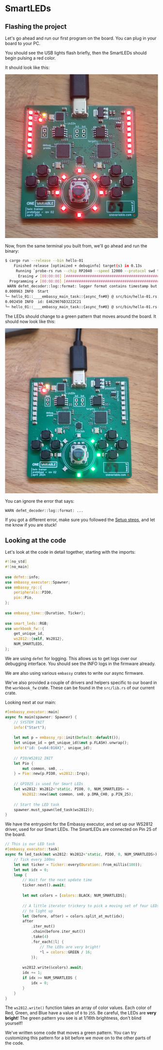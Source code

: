 # SmartLEDs

## Flashing the project

Let's go ahead and run our first program on the board. You can plug in your board to your PC.

You should see the USB lights flash briefly, then the SmartLEDs should begin pulsing a red color.

It should look like this:

![red lights](./ovtwin-uhoh-00.jpg)

Now, from the same terminal you built from, we'll go ahead and run the binary:

```sh
$ cargo run --release --bin hello-01
    Finished release [optimized + debuginfo] target(s) in 0.13s
     Running `probe-rs run --chip RP2040 --speed 12000 --protocol swd target/thumbv6m-none-eabi/release/hello-01`
      Erasing ✔ [00:00:00] [######################################################] 28.00 KiB/28.00 KiB @ 72.85 KiB/s (eta 0s )
  Programming ✔ [00:00:00] [#####################################################] 28.00 KiB/28.00 KiB @ 126.26 KiB/s (eta 0s )    Finished in 0.617s
 WARN defmt_decoder::log::format: logger format contains timestamp but no timestamp implementation was provided; consider removing the timestamp (`{t}` or `{T}`) from the logger format or provide a `defmt::timestamp!` implementation
0.000963 INFO  Start
└─ hello_01::____embassy_main_task::{async_fn#0} @ src/bin/hello-01.rs:29
0.002450 INFO  id: E4629076D3222C21
└─ hello_01::____embassy_main_task::{async_fn#0} @ src/bin/hello-01.rs:33
```

The LEDs should change to a green pattern that moves around the board. It should now look like this:

![green lights](./ovtwin-hello-01.jpg)

You can ignore the error that says:

```text
WARN defmt_decoder::log::format: ...
```

If you got a different error, make sure you followed the [Setup steps](./setup.md), and let me know
if you are stuck!

## Looking at the code

Let's look at the code in detail together, starting with the imports:

```rust
#![no_std]
#![no_main]

use defmt::info;
use embassy_executor::Spawner;
use embassy_rp::{
    peripherals::PIO0,
    pio::Pio,
};

use embassy_time::{Duration, Ticker};

use smart_leds::RGB;
use workbook_fw::{
    get_unique_id,
    ws2812::{self, Ws2812},
    NUM_SMARTLEDS,
};
```

We are using `defmt` for logging. This allows us to get logs over our debugging interface. You
should see the INFO logs in the firmware already.

We are also using various `embassy` crates to write our async firmware.

We've also provided a couple of drivers and helpers specific to our board in the `workbook_fw`
crate. These can be found in the `src/lib.rs` of our current crate.

Looking next at our main:

```rust
#[embassy_executor::main]
async fn main(spawner: Spawner) {
    // SYSTEM INIT
    info!("Start");

    let mut p = embassy_rp::init(Default::default());
    let unique_id = get_unique_id(&mut p.FLASH).unwrap();
    info!("id: {=u64:016X}", unique_id);

    // PIO/WS2812 INIT
    let Pio {
        mut common, sm0, ..
    } = Pio::new(p.PIO0, ws2812::Irqs);

    // GPIO25 is used for Smart LEDs
    let ws2812: Ws2812<'static, PIO0, 0, NUM_SMARTLEDS> =
        Ws2812::new(&mut common, sm0, p.DMA_CH0, p.PIN_25);

    // Start the LED task
    spawner.must_spawn(led_task(ws2812));
}
```

We have the entrypoint for the Embassy executor, and set up our WS2812 driver, used for our Smart
LEDs. The SmartLEDs are connected on Pin 25 of the board.

```rust
// This is our LED task
#[embassy_executor::task]
async fn led_task(mut ws2812: Ws2812<'static, PIO0, 0, NUM_SMARTLEDS>) {
    // Tick every 100ms
    let mut ticker = Ticker::every(Duration::from_millis(100));
    let mut idx = 0;
    loop {
        // Wait for the next update time
        ticker.next().await;

        let mut colors = [colors::BLACK; NUM_SMARTLEDS];

        // A little iterator trickery to pick a moving set of four LEDs
        // to light up
        let (before, after) = colors.split_at_mut(idx);
        after
            .iter_mut()
            .chain(before.iter_mut())
            .take(4)
            .for_each(|l| {
                // The LEDs are very bright!
                *l = colors::GREEN / 16;
            });

        ws2812.write(&colors).await;
        idx += 1;
        if idx >= NUM_SMARTLEDS {
            idx = 0;
        }
    }
}
```

The `ws2812.write()` function takes an array of color values. Each color of Red, Green, and Blue
have a value of `0` to `255`. Be careful, the LEDs are **very bright**! The green pattern you see
is at 1/16th brightness, don't blind yourself!

We've written some code that moves a green pattern. You can try customizing this pattern for a bit
before we move on to the other parts of the code.
